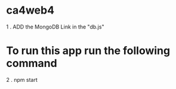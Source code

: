 # ca4web4

1 . ADD the MongoDB Link in the "db.js"
# To run this app run the following command
2 . npm start
